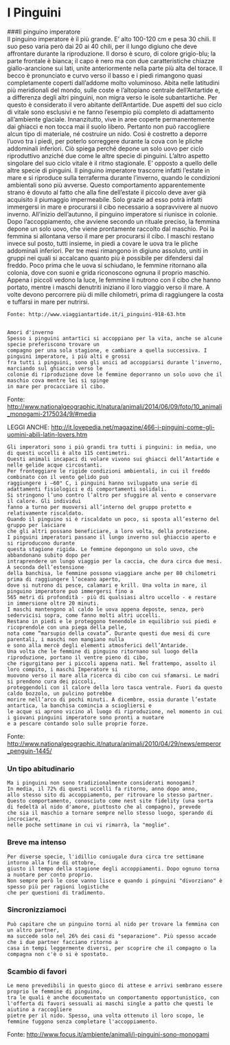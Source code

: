 # I Pinguini


###Il pinguino imperatore<br>
    Il pinguino imperatore è il più grande.
    E’ alto 100-120 cm e pesa 30 chili. Il suo peso varia però dai 20 ai 40 chili, 
    per il lungo digiuno che deve affrontare durante la riproduzione. 
    Il dorso è scuro, di colore grigio-blu; la parte frontale è bianca;
    il capo è nero ma con due caratteristiche chiazze giallo-arancione sui lati,
    unite anteriormente nella parte più alta del torace.
    Il becco è pronunciato e curvo verso il basso e i piedi rimangono quasi completamente coperti dall’addome
    molto voluminoso.
    Abita nelle latitudini più meridionali del mondo,
    sulle coste e l’altopiano centrale dell’Antartide e, a differenza degli altri pinguini,
    non migra verso le isole subantartiche. Per questo è considerato il vero abitante dell’Antartide.
    Due aspetti del suo ciclo di vitale sono esclusivi e ne fanno l’esempio più completo di adattamento
    all’ambiente glaciale.
    Innanzitutto, vive in aree coperte permanentemente dai ghiacci e non tocca mai il suolo libero.
    Pertanto non può raccogliere alcun tipo di materiale, né costruire un nido.
    Così è costretto a deporre l’uovo tra i piedi,
    per poterlo sorreggere durante la cova con le pliche addominali inferiori.
    Ciò spiega perché depone un solo uovo per ciclo riproduttivo anziché due
    come le altre specie di pinguini. 
    L’altro aspetto singolare del suo ciclo vitale è il ritmo stagionale.
    E’ opposto a quello delle altre specie di pinguini.
    Il pinguino imperatore trascorre infatti l’estate in mare e si
    riproduce sulla terraferma durante l’inverno, quando le condizioni ambientali sono più avverse.
    Questo comportamento apparentemente strano è dovuto al fatto che alla fine dell’estate il piccolo
    deve aver già acquisito il piumaggio impermeabile. Solo grazie ad esso potrà infatti immergersi
    in mare e procurarsi il cibo necessario a sopravvivere al nuovo inverno.
    All’inizio dell’autunno, il pinguino imperatore si riunisce in colonie.
    Dopo l’accoppiamento, che avviene secondo un rituale preciso, la femmina depone
    un solo uovo, che viene prontamente raccolto dal maschio. Poi la femmina si allontana
    verso il mare per procurarsi il cibo. I maschi restano invece sul posto, tutti insieme,
    in piedi a covare le uova tra le pliche addominali inferiori. Per tre mesi rimangono in digiuno assoluto, 
    uniti in gruppi nei quali si accalcano quanto più è possibile per difendersi dal freddo.
    Poco prima che le uova si schiudano, le femmine ritornano alla colonia, dove con suoni e grida
    riconoscono ognuna il proprio maschio. Appena i piccoli vedono la luce, le femmine li nutrono con
    il cibo che hanno portato, mentre i maschi denutriti iniziano il loro viaggio verso il mare.
    A volte devono percorrere più di mille chilometri, prima di raggiungere la costa e tuffarsi in mare per nutrirsi.
    
    Fonte: http://www.viaggiantartide.it/i_pinguini-918-63.htm
    
    
    Amori d'inverno
    Spesso i pinguini antartici si accoppiano per la vita, anche se alcune specie preferiscono trovare un
    compagno per una sola stagione, e cambiare a quella successiva. I pinguini imperatore, i più alti e grossi
    fra tutti i pinguini, sono gli unici ad accoppiarsi durante l'inverno, marciando sul ghiaccio verso le
    colonie di riproduzione dove le femmine deporranno un solo uovo che il maschio cova mentre lei si spinge
    in mare per procacciare il cibo.
    
   Fonte: http://www.nationalgeographic.it/natura/animali/2014/06/09/foto/10_animali_monogami-2175034/9/#media
    
    
   LEGGI ANCHE: http://it.lovepedia.net/magazine/466-i-pinguini-come-gli-uomini-abili-latin-lovers.htm
    
    
    Gli imperatori sono i più grandi tra tutti i pinguini: in media, uno di questi uccelli è alto 115 centimetri.
    Questi animali incapaci di volare vivono sui ghiacci dell’Antartide e nelle gelide acque circostanti.
    Per fronteggiare le rigide condizioni ambientali, in cui il freddo combinato con il vento gelido può
    raggiungere i –60° C, i pinguini hanno sviluppato una serie di adattamenti fisiologici e di comportamenti solidali.
    Si stringono l’uno contro l’altro per sfuggire al vento e conservare il calore. Gli individui
    fanno a turno per muoversi all’interno del gruppo protetto e relativamente riscaldato.
    Quando il pinguino si è riscaldato un poco, si sposta all’esterno del gruppo per lasciare
    che gli altri possano beneficiare, a loro volta, della protezione. 
    I pinguini imperatori passano il lungo inverno sul ghiaccio aperto e si riproducono durante
    questa stagione rigida. Le femmine depongono un solo uovo, che abbandonano subito dopo per
    intraprendere un lungo viaggio per la caccia, che dura circa due mesi. A seconda dell’estensione
    della banchisa, le femmine possono viaggiare anche per 80 chilometri prima di raggiungere l’oceano aperto, 
    dove si nutrono di pesce, calamari e krill. Una volta in mare, il pinguino imperatore può immergersi fino a
    565 metri di profondità - più di qualsiasi altro uccello - e restare in immersione oltre 20 minuti. 
    I maschi mantengono al caldo le uova appena deposte, senza, però sedervicisi sopra, come fanno molti altri uccelli.
    Restano in piedi e le proteggono tenendole in equilibrio sui piedi e ricoprendole con una piega della pelle,
    nota come “marsupio della covata”. Durante questi due mesi di cure parentali, i maschi non mangiano nulla
    e sono alla mercè degli elementi atmosferici dell’Antaride.
    Una volta che le femmine di pinguino ritornano sul luogo della riproduzione, portano il ventre pieno di cibo,
    che rigurgitano per i piccoli appena nati. Nel frattempo, assolto il loro compito, i maschi Imperatore si
    muovono verso il mare alla ricerca di cibo con cui sfamarsi. Le madri si prendono cura dei piccoli,
    proteggendoli con il calore della loro tasca ventrale. Fuori da questo caldo bozzolo, un pulcino potrebbe
    morire nell’arco di pochi minuti. A dicembre, ossia durante l’estate antartica, la banchisa comincia a sciogliersi e
    le acque si aprono vicino al luogo di riproduzione, nel momento in cui i giovani pinguini imperatore sono pronti a nuotare
    e a pescare contando solo sulle proprie forze.
    
Fonte: http://www.nationalgeographic.it/natura/animali/2010/04/29/news/emperor_penguin-1445/



### Un tipo abitudinario
    Ma i pinguini non sono tradizionalmente considerati monogami? 
    In media, il 72% di questi uccelli fa ritorno, anno dopo anno, 
    allo stesso sito di accoppiamento, per ritrovare lo stesso partner. 
    Questo comportamento, conosciuto come nest site fidelity (una sorta
    di fedeltà al nido d'amore, piuttosto che al compagno), prevede
    che sia il maschio a tornare sempre nello stesso luogo, sperando di incrociare,
    nelle poche settimane in cui vi rimarrà, la "moglie".
 
### Breve ma intenso
    Per diverse specie, l'idillio coniugale dura circa tre settimane intorno alla fine di ottobre,
    giusto il tempo della stagione degli accoppiamenti. Dopo ognuno torna a nuotare per conto proprio.
    Non sempre però le cose vanno lisce e quando i pinguini "divorziano" è spesso più per ragioni logistiche
    che per questioni di tradimento.
 
### Sincronizziamoci 
    Può capitare che un pinguino torni al nido per trovare la femmina con un altro partner,
    ma succede solo nel 26% dei casi di "separazione". Più spesso accade che i due partner facciano ritorno a
    casa in tempi leggermente diversi, per scoprire che il compagno o la compagna non c'è o si è spostato.
 
### Scambio di favori
    Le meno prevedibili in questo gioco di attese e arrivi sembrano essere proprio le femmine di pinguino,
    tra le quali è anche documentato un comportamento opportunistico, con l'offerta di favori sessuali ai maschi single a patto che questi le aiutino a raccogliere
    pietre per il nido. Spesso, una volta ottenuto il loro scopo, le femmine fuggono senza completare l'accoppiamento.

Fonte: http://www.focus.it/ambiente/animali/i-pinguini-sono-monogami
